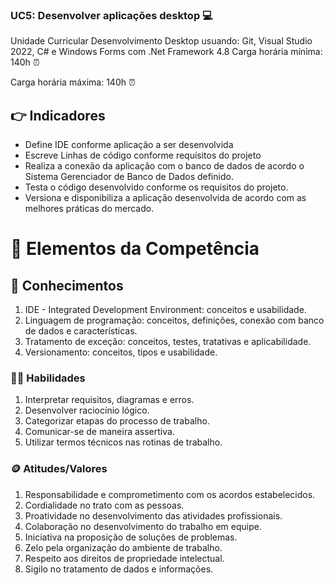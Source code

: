### UC5: Desenvolver aplicações desktop 💻
Unidade Curricular Desenvolvimento Desktop usuando: Git, Visual Studio 2022, C# e Windows Forms com .Net Framework 4.8
Carga horária mínima: 140h ⏰

Carga horária máxima: 140h ⏰

## 👉 Indicadores
- Define IDE conforme aplicação a ser desenvolvida
- Escreve Linhas de código conforme requísitos do projeto
- Realiza a conexão da aplicação com o banco de dados de acordo o Sistema
Gerenciador de Banco de Dados definido.
- Testa o código desenvolvido conforme os requisitos do projeto.
- Versiona e disponibiliza a aplicação desenvolvida de acordo com as melhores
práticas do mercado.

# 🗿 Elementos da Competência

## 🧠 Conhecimentos
1. IDE - Integrated Development Environment: conceitos e usabilidade.
2. Linguagem de programação: conceitos, definições, conexão com banco de dados
e características.
3. Tratamento de exceção: conceitos, testes, tratativas e aplicabilidade.
4. Versionamento: conceitos, tipos e usabilidade.

### 👨‍💻 Habilidades
1. Interpretar requisitos, diagramas e erros.
2. Desenvolver raciocínio lógico.
3. Categorizar etapas do processo de trabalho.
4. Comunicar-se de maneira assertiva.
5. Utilizar termos técnicos nas rotinas de trabalho.

### 🪙 Atitudes/Valores
1. Responsabilidade e comprometimento com os acordos estabelecidos.
2. Cordialidade no trato com as pessoas.
3. Proatividade no desenvolvimento das atividades profissionais.
4. Colaboração no desenvolvimento do trabalho em equipe.
5. Iniciativa na proposição de soluções de problemas.
6. Zelo pela organização do ambiente de trabalho.
7. Respeito aos direitos de propriedade intelectual.
8. Sigilo no tratamento de dados e informações.
  
